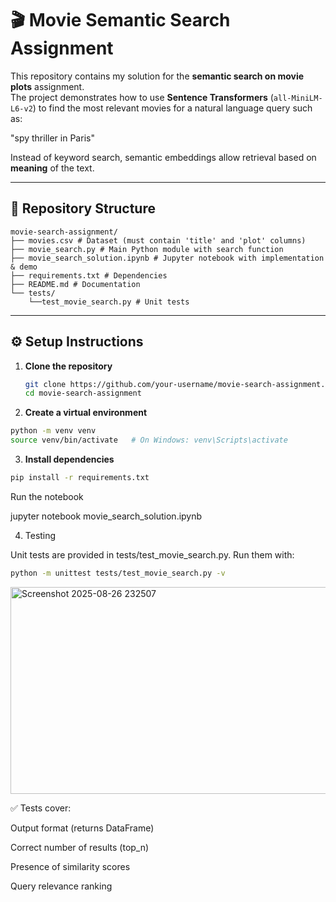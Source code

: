 # 🎬 Movie Semantic Search Assignment

This repository contains my solution for the **semantic search on movie plots** assignment.  
The project demonstrates how to use **Sentence Transformers** (`all-MiniLM-L6-v2`) to find the most relevant movies for a natural language query such as:

"spy thriller in Paris"


Instead of keyword search, semantic embeddings allow retrieval based on **meaning** of the text.

---

## 📂 Repository Structure
```
movie-search-assignment/
├── movies.csv # Dataset (must contain 'title' and 'plot' columns)
├── movie_search.py # Main Python module with search function
├── movie_search_solution.ipynb # Jupyter notebook with implementation & demo
├── requirements.txt # Dependencies
├── README.md # Documentation
└── tests/
    └──test_movie_search.py # Unit tests
```
---

## ⚙️ Setup Instructions

1. **Clone the repository**
   ```bash
   git clone https://github.com/your-username/movie-search-assignment.git
   cd movie-search-assignment
   ```
2. **Create a virtual environment**
 ```bash
python -m venv venv
source venv/bin/activate   # On Windows: venv\Scripts\activate
```


3. **Install dependencies**
```bash
pip install -r requirements.txt
```

Run the notebook

jupyter notebook movie_search_solution.ipynb

4. Testing

Unit tests are provided in tests/test_movie_search.py.
Run them with:
```bash
python -m unittest tests/test_movie_search.py -v
```
<img width="1447" height="331" alt="Screenshot 2025-08-26 232507" src="https://github.com/user-attachments/assets/ae9f7042-e121-47a0-942a-ed6e5b51c2a5" />


✅ Tests cover:

Output format (returns DataFrame)

Correct number of results (top_n)

Presence of similarity scores

Query relevance ranking
